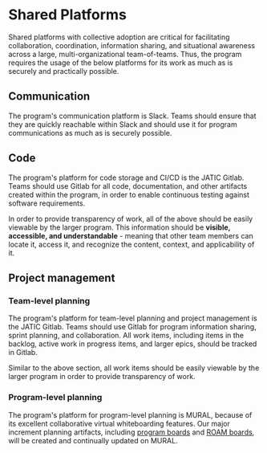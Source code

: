 # Shared Platforms

Shared platforms with collective adoption are critical for facilitating collaboration, coordination, information sharing, and situational awareness across a large, multi-organizational team-of-teams. Thus, the program requires the usage of the below platforms for its work as much as is securely and practically possible.

## Communication

The program's communication platform is Slack. Teams should ensure that they are quickly reachable within Slack and should use it for program communications as much as is securely possible. 

## Code

The program's platform for code storage and CI/CD is the JATIC Gitlab. Teams should use Gitlab for all code, documentation, and other artifacts created within the program, in order to enable continuous testing against software requirements.

In order to provide transparency of work, all of the above should be easily viewable by the larger program. This information should be **visible, accessible, and understandable** - meaning that other team members can locate it, access it, and recognize the content, context, and applicability of it. 

## Project management

### Team-level planning

The program's platform for team-level planning and project management is the JATIC Gitlab. Teams should use Gitlab for program information sharing, sprint planning, and collaboration. All work items, including items in the backlog, active work in progress items, and larger epics, should be tracked in Gitlab.

Similar to the above section, all work items should be easily viewable by the larger program in order to provide transparency of work. 

### Program-level planning

The program's platform for program-level planning is MURAL, because of its excellent collaborative virtual whiteboarding features. Our major increment planning artifacts, including [program boards](https://miro.com/templates/safe-program-board/) and [ROAM boards](https://miro.com/templates/safe-roam-board/), will be created and continually updated on MURAL.
